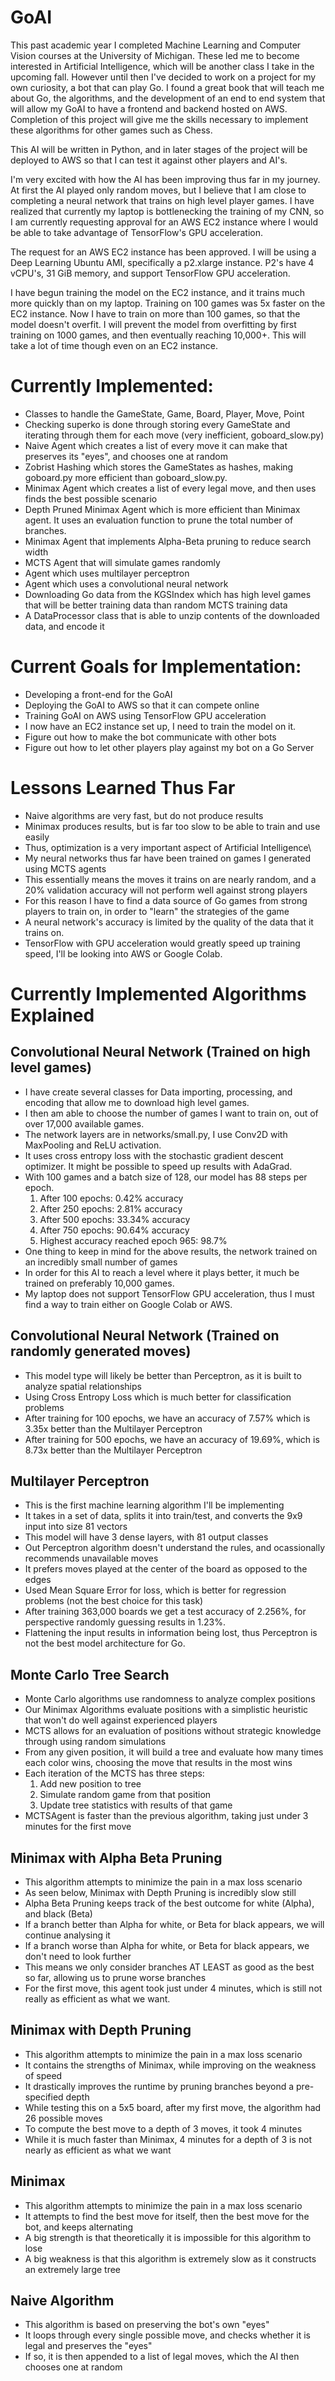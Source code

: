 # GoAI

This past academic year I completed Machine Learning and Computer Vision courses at the University of Michigan. These led me to become interested in Artificial Intelligence, which will be another class I take in the upcoming fall. However until then I've decided to work on a project for my own curiosity, a bot that can play Go. I found a great book that will teach me about Go, the algorithms, and the development of an end to end system that will allow my GoAI to have a frontend and backend hosted on AWS. Completion of this project will give me the skills necessary to implement these algorithms for other games such as Chess.

This AI will be written in Python, and in later stages of the project will be deployed to AWS so that I can test it against other players and AI's.

I'm very excited with how the AI has been improving thus far in my journey. At first the AI played only random moves, but I believe that I am close to completing a neural network that trains on high level player games. I have realized that currently my laptop is bottlenecking the training of my CNN, so I am currently requesting approval for an AWS EC2 instance where I would be able to take advantage of TensorFlow's GPU acceleration.

The request for an AWS EC2 instance has been approved. I will be using a Deep Learning Ubuntu AMI, specifically a p2.xlarge instance. P2's have 4 vCPU's, 31 GiB memory, and support TensorFlow GPU acceleration. 

I have begun training the model on the EC2 instance, and it trains much more quickly than on my laptop. Training on 100 games was 5x faster on the EC2 instance. Now I have to train on more than 100 games, so that the model doesn't overfit. I will prevent the model from overfitting by first training on 1000 games, and then eventually reaching 10,000+. This will take a lot of time though even on an EC2 instance.

# Currently Implemented:
- Classes to handle the GameState, Game, Board, Player, Move, Point
- Checking superko is done through storing every GameState and iterating through them for each move (very inefficient, goboard_slow.py)
- Naive Agent which creates a list of every move it can make that preserves its "eyes", and chooses one at random
- Zobrist Hashing which stores the GameStates as hashes, making goboard.py more efficient than goboard_slow.py.
- Minimax Agent which creates a list of every legal move, and then uses finds the best possible scenario
- Depth Pruned Minimax Agent which is more efficient than Minimax agent. It uses an evaluation function to prune the total number of branches.
- Minimax Agent that implements Alpha-Beta pruning to reduce search width
- MCTS Agent that will simulate games randomly
- Agent which uses multilayer perceptron
- Agent which uses a convolutional neural network
- Downloading Go data from the KGSIndex which has high level games that will be better training data than random MCTS training data
- A DataProcessor class that is able to unzip contents of the downloaded data, and encode it

# Current Goals for Implementation:
- Developing a front-end for the GoAI
- Deploying the GoAI to AWS so that it can compete online
- Training GoAI on AWS using TensorFlow GPU acceleration
- I now have an EC2 instance set up, I need to train the model on it.
- Figure out how to make the bot communicate with other bots
- Figure out how to let other players play against my bot on a Go Server


# Lessons Learned Thus Far
- Naive algorithms are very fast, but do not produce results
- Minimax produces results, but is far too slow to be able to train and use easily
- Thus, optimization is a very important aspect of Artificial Intelligence\
- My neural networks thus far have been trained on games I generated using MCTS agents
- This essentially means the moves it trains on are nearly random, and a 20% validation accuracy will not perform well against strong players
- For this reason I have to find a data source of Go games from strong players to train on, in order to "learn" the strategies of the game
- A neural network's accuracy is limited by the quality of the data that it trains on.
- TensorFlow with GPU acceleration would greatly speed up training speed, I'll be looking into AWS or Google Colab.

# Currently Implemented Algorithms Explained
## Convolutional Neural Network (Trained on high level games)
- I have create several classes for Data importing, processing, and encoding that allow me to download high level games.
- I then am able to choose the number of games I want to train on, out of over 17,000 available games.
- The network layers are in networks/small.py, I use Conv2D with MaxPooling and ReLU activation.
- It uses cross entropy loss with the stochastic gradient descent optimizer. It might be possible to speed up results with AdaGrad.
- With 100 games and a batch size of 128, our model has 88 steps per epoch.
   1) After 100 epochs: 0.42% accuracy
   2) After 250 epochs: 2.81% accuracy
   3) After 500 epochs: 33.34% accuracy
   4) After 750 epochs: 90.64% accuracy
   5) Highest accuracy reached epoch 965: 98.7%
- One thing to keep in mind for the above results, the network trained on an incredibly small number of games
- In order for this AI to reach a level where it plays better, it much be trained on preferably 10,000 games.
- My laptop does not support TensorFlow GPU acceleration, thus I must find a way to train either on Google Colab or AWS.

## Convolutional Neural Network (Trained on randomly generated moves)
- This model type will likely be better than Perceptron, as it is built to analyze spatial relationships
- Using Cross Entropy Loss which is much better for classification problems
- After training for 100 epochs, we have an accuracy of 7.57% which is 3.35x better than the Multilayer Perceptron
- After training for 500 epochs, we have an accuracy of 19.69%, which is 8.73x better than the Multilayer Perceptron


## Multilayer Perceptron
- This is the first machine learning algorithm I'll be implementing
- It takes in a set of data, splits it into train/test, and converts the 9x9 input into size 81 vectors
- This model will have 3 dense layers, with 81 output classes
- Out Perceptron algorithm doesn't understand the rules, and ocassionally recommends unavailable moves
- It prefers moves played at the center of the board as opposed to the edges
- Used Mean Square Error for loss, which is better for regression problems (not the best choice for this task)
- After training 363,000 boards we get a test accuracy of 2.256%, for perspective randomly guessing results in 1.23%.
- Flattening the input results in information being lost, thus Perceptron is not the best model architecture for Go. 

## Monte Carlo Tree Search
- Monte Carlo algorithms use randomness to analyze complex positions
- Our Minimax Algorithms evaluate positions with a simplistic heuristic that won't do well against experienced players
- MCTS allows for an evaluation of positions without strategic knowledge through using random simulations
- From any given position, it will build a tree and evaluate how many times each color wins, choosing the move that results in the most wins
- Each iteration of the MCTS has three steps:
   1) Add new position to tree
   2) Simulate random game from that position
   3) Update tree statistics with results of that game
- MCTSAgent is faster than the previous algorithm, taking just under 3 minutes for the first move
 
## Minimax with Alpha Beta Pruning
- This algorithm attempts to minimize the pain in a max loss scenario
- As seen below, Minimax with Depth Pruning is incredibly slow still
- Alpha Beta Pruning keeps track of the best outcome for white (Alpha), and black (Beta)
- If a branch better than Alpha for white, or Beta for black appears, we will continue analysing it
- If a branch worse than Alpha for white, or Beta for black appears, we don't need to look further
- This means we only consider branches AT LEAST as good as the best so far, allowing us to prune worse branches
- For the first move, this agent took just under 4 minutes, which is still not really as efficient as what we want.

## Minimax with Depth Pruning
- This algorithm attempts to minimize the pain in a max loss scenario
- It contains the strengths of Minimax, while improving on the weakness of speed
- It drastically improves the runtime by pruning branches beyond a pre-specified depth
- While testing this on a 5x5 board, after my first move, the algorithm had 26 possible moves
- To compute the best move to a depth of 3 moves, it took 4 minutes
- While it is much faster than Minimax, 4 minutes for a depth of 3 is not nearly as efficient as what we want

## Minimax
- This algorithm attempts to minimize the pain in a max loss scenario
- It attempts to find the best move for itself, then the best move for the bot, and keeps alternating
- A big strength is that theoretically it is impossible for this algorithm to lose
- A big weakness is that this algorithm is extremely slow as it constructs an extremely large tree

## Naive Algorithm
- This algorithm is based on preserving the bot's own "eyes"
- It loops through every single possible move, and checks whether it is legal and preserves the "eyes"
- If so, it is then appended to a list of legal moves, which the AI then chooses one at random
